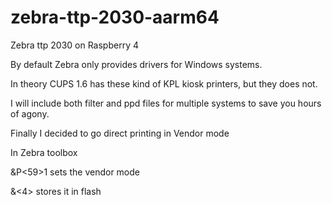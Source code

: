# zebra-ttp-2030-aarm64
Zebra ttp 2030 on Raspberry 4

By default Zebra only provides drivers for Windows systems.

In theory CUPS 1.6 has these kind of KPL kiosk printers, but they does not.

I will include both filter and ppd files for multiple systems to save you hours of agony.


Finally I decided to go direct printing in Vendor mode

In Zebra toolbox

<ESC>&P<59>1 sets the vendor mode

<ESC>&<4> stores it in flash
